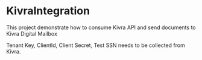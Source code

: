 # KivraIntegration
This project demonstrate how to consume Kivra API and send documents to Kivra Digital Mailbox

Tenant Key, ClientId, Client Secret, Test SSN needs to be collected from Kivra.
